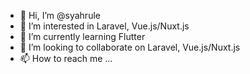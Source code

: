 - 👋 Hi, I’m @syahrule
- 👀 I’m interested in Laravel, Vue.js/Nuxt.js
- 🌱 I’m currently learning Flutter
- 💞️ I’m looking to collaborate on Laravel, Vue.js/Nuxt.js
- 📫 How to reach me ...

<!---
syahrule/syahrule is a ✨ special ✨ repository because its `README.md` (this file) appears on your GitHub profile.
You can click the Preview link to take a look at your changes.
--->
